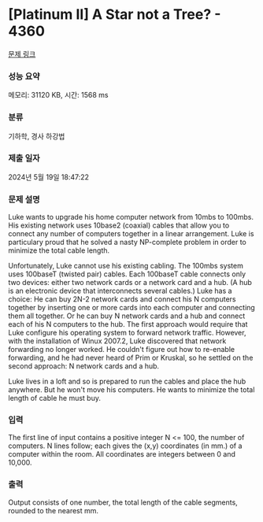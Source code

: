 # [Platinum II] A Star not a Tree? - 4360 

[문제 링크](https://www.acmicpc.net/problem/4360) 

### 성능 요약

메모리: 31120 KB, 시간: 1568 ms

### 분류

기하학, 경사 하강법

### 제출 일자

2024년 5월 19일 18:47:22

### 문제 설명

<p>Luke wants to upgrade his home computer network from 10mbs to 100mbs. His existing network uses 10base2 (coaxial) cables that allow you to connect any number of computers together in a linear arrangement. Luke is particulary proud that he solved a nasty NP-complete problem in order to minimize the total cable length.</p>

<p>Unfortunately, Luke cannot use his existing cabling. The 100mbs system uses 100baseT (twisted pair) cables. Each 100baseT cable connects only two devices: either two network cards or a network card and a hub. (A hub is an electronic device that interconnects several cables.) Luke has a choice: He can buy 2N-2 network cards and connect his N computers together by inserting one or more cards into each computer and connecting them all together. Or he can buy N network cards and a hub and connect each of his N computers to the hub. The first approach would require that Luke configure his operating system to forward network traffic. However, with the installation of Winux 2007.2, Luke discovered that network forwarding no longer worked. He couldn't figure out how to re-enable forwarding, and he had never heard of Prim or Kruskal, so he settled on the second approach: N network cards and a hub.</p>

<p>Luke lives in a loft and so is prepared to run the cables and place the hub anywhere. But he won't move his computers. He wants to minimize the total length of cable he must buy.</p>

### 입력 

 <p>The first line of input contains a positive integer N <= 100, the number of computers. N lines follow; each gives the (x,y) coordinates (in mm.) of a computer within the room. All coordinates are integers between 0 and 10,000.</p>

### 출력 

 <p>Output consists of one number, the total length of the cable segments, rounded to the nearest mm.</p>

